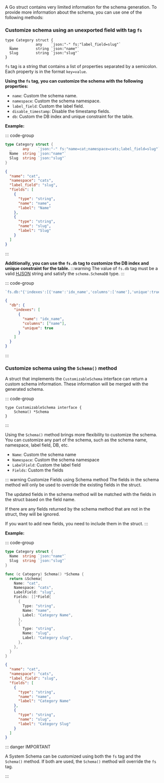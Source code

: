 A Go struct contains very limited information for the schema generation. To provide more information about the schema, you can use one of the following methods:

### Customize schema using an unexported field with tag `fs`

```go{2}
type Category struct {
  _           any    `json:"-" fs:"label_field=slug"`
  Name        string `json:"name"`
  Slug        string `json:"slug"`
}
```

`fs` tag is a string that contains a list of properties separated by a semicolon. Each property is in the format `key=value`.

**Using the `fs` tag, you can customize the schema with the following properties:**

- `name`: Custom the schema name.
- `namespace`: Custom the schema namespace.
- `label_field`: Custom the label field.
- `disable_timestamp`: Disable the timestamp fields.
- `db`: Custom the DB index and unique constraint for the table.

**Example:**

::: code-group

```go [Go Struct]
type Category struct {
  _     any    `json:"-" fs:"name=cat;namespace=cats;label_field=slug"`
  Name  string `json:"name"`
  Slug  string `json:"slug"`
}
```

```json [Output Schema]
{
  "name": "cat",
  "namespace": "cats",
  "label_field": "slug",
  "fields": [
    {
      "type": "string",
      "name": "name",
      "label": "Name"
    },
    {
      "type": "string",
      "name": "slug",
      "label": "Slug"
    }
  ]
}
```

:::

**Additionally, you can use the `fs.db` tag to customize the DB index and unique constraint for the table.**
:::warning
The value of `fs.db` tag must be a valid [HJSON](github.com/hjson/hjson-go) string and satisfy the `schema.SchemaDB` type.
:::

::: code-group

```go [fs.db tag]
`fs.db:"{'indexes':[{'name':'idx_name','columns':['name'],'unique':true}]}"`
```

```json [Output Schema]
{
  "db": {
    "indexes": [
      {
        "name": "idx_name",
        "columns": ["name"],
        "unique": true
      }
    ]
  }
}
```

:::

### Customize schema using the `Schema()` method

A struct that implements the `CustomizableSchema` interface can return a custom schema information. These information will be merged with the generated schema.

::: code-group

```go{2} [schema.CustomizableSchema]
type CustomizableSchema interface {
	Schema() *Schema
}
```

:::

Using the `Schema()` method brings more flexibility to customize the schema. You can customize any part of the schema, such as the schema name, namespace, label field, DB, etc.

- `Name`: Custom the schema name
- `Namespace`: Custom the schema namespace
- `LabelField`: Custom the label field
- `Fields`: Custom the fields

::: warning Customize Fields using Schema method
The fields in the schema method will only be used to override the existing fields in the struct.

The updated fields in the schema method will be matched with the fields in the struct based on the field name.

If there are any fields returned by the schema method that are not in the struct, they will be ignored.

If you want to add new fields, you need to include them in the struct.
:::

**Example:**

::: code-group

```go [Go Struct]
type Category struct {
  Name  string `json:"name"`
  Slug  string `json:"slug"`
}

func (c Category) Schema() *Schema {
  return &Schema{
    Name: "cat",
    Namespace: "cats",
    LabelField: "slug",
    Fields: []*Field{
      {
        Type: "string",
        Name: "name",
        Label: "Category Name",
      },
      {
        Type: "string",
        Name: "slug",
        Label: "Category slug",
      },
    },
  }
}
```

```json [Output Schema]
{
  "name": "cat",
  "namespace": "cats",
  "label_field": "slug",
  "fields": [
    {
      "type": "string",
      "name": "name",
      "label": "Category Name"
    },
    {
      "type": "string",
      "name": "slug",
      "label": "Category Slug"
    }
  ]
}
```

::: danger IMPORTANT

A System Schema can be customized using both the `fs` tag and the `Schema()` method. If both are used, the `Schema()` method will override the `fs` tag.

:::
